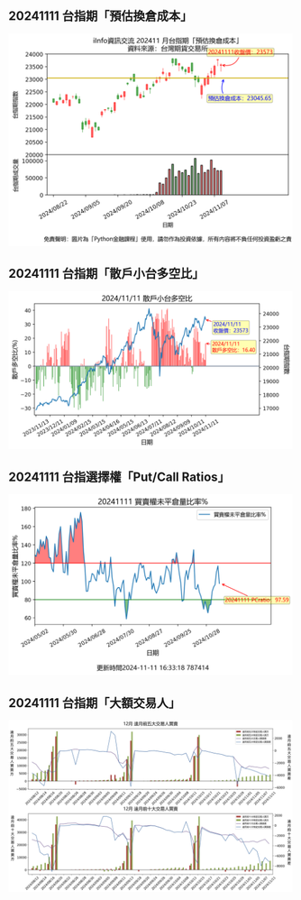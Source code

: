 ## 20241111 台指期「預估換倉成本」
![](images/txfcost.png)

## 20241111 台指期「散戶小台多空比」
![](images/bbiri.png)

## 20241111 台指選擇權「Put/Call Ratios」
![](images/pcratio.png)

## 20241111 台指期「大額交易人」
![](images/blocktrade.png)

